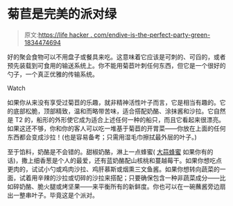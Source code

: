# 菊苣是完美的派对绿

> 原文:[https://life hacker . com/endive-is-the-perfect-party-green-1834474694](https://lifehacker.com/endive-is-the-perfect-party-green-1834474694)

好的聚会食物可以不用盘子或餐具来吃。这意味着它应该是可刺的、可舀的，或者预先装载到可食用的输送系统上。你不能用菊苣叶刺任何东西，但它是一个很好的勺子，一个真正优雅的传输系统。

Watch

如果你从来没有享受过菊苣的乐趣，就非精神活性叶子而言，它是相当有趣的。它的底部松脆，顶部精致，温和而略带苦味，适合搭配奶酪、涂抹酱和沙拉。它自然是 T2 的，船形的外形使它成为适合上述任何一种的船只，而且它看起来很漂亮。如果这还不够，你和你的客人可以吃一堆基于菊苣的开胃菜——你放在上面的任何东西都会变成沙拉！(也是容易备考；只需用湿毛巾擦拭最外层的叶子。)

至于馅料，奶酪是不会错的。甜椒奶酪，淋上一点蜂蜜( [大蒜蜂蜜](https://skillet.lifehacker.com/make-fermented-garlic-honey-with-just-three-ingredients-1792567207) 如果你有的话)，撒上细香葱是个人的最爱，还有蓝奶酪配山核桃和蔓越莓干。如果你想吃点更肉的，试试小勺或鸡肉沙拉、鸡肝慕斯或烟熏三文鱼酱。如果你想转向蔬菜的一面，试着用辛辣的沙拉或切碎的沙拉来搭配；只要确保包含一种非蔬菜成分——比如碎奶酪、脆火腿或烤坚果——来平衡所有的新鲜度。你也可以在一碗蘸酱旁边扇出一整串叶子。毕竟这是个派对。